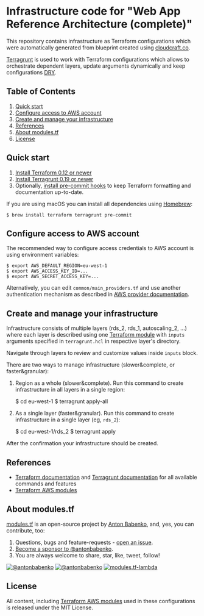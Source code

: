 # Infrastructure code for "Web App Reference Architecture (complete)"

This repository contains infrastructure as Terraform configurations which were automatically generated from blueprint created using [cloudcraft.co](https://cloudcraft.co/app).

[Terragrunt](https://github.com/gruntwork-io/terragrunt) is used to work with Terraform configurations which allows to orchestrate dependent layers, update arguments dynamically and keep configurations [DRY](https://en.wikipedia.org/wiki/Don%27t_repeat_yourself).

## Table of Contents

1. [Quick start](#quick-start)
1. [Configure access to AWS account](#configure-access-to-aws-account)
1. [Create and manage your infrastructure](#create-and-manage-your-infrastructure)
1. [References](#references)
1. [About modules.tf](#about-modulestf)
1. [License](#license)


## Quick start

1. [Install Terraform 0.12 or newer](https://www.terraform.io/intro/getting-started/install.html)
1. [Install Terragrunt 0.19 or newer](https://github.com/gruntwork-io/terragrunt#install-terragrunt)
1. Optionally, [install pre-commit hooks](https://pre-commit.com/#install) to keep Terraform formatting and documentation up-to-date.

If you are using macOS you can install all dependencies using [Homebrew](https://brew.sh/):

    $ brew install terraform terragrunt pre-commit

## Configure access to AWS account

The recommended way to configure access credentials to AWS account is using environment variables:

    $ export AWS_DEFAULT_REGION=eu-west-1
    $ export AWS_ACCESS_KEY_ID=...
    $ export AWS_SECRET_ACCESS_KEY=...

Alternatively, you can edit `common/main_providers.tf` and use another authentication mechanism as described in [AWS provider documentation](https://www.terraform.io/docs/providers/aws/index.html#authentication).

## Create and manage your infrastructure

Infrastructure consists of multiple layers (rds_2, rds_1, autoscaling_2, ...) where each layer is described using one [Terraform module](https://www.terraform.io/docs/configuration/modules.html) with `inputs` arguments specified in `terragrunt.hcl` in respective layer's directory.

Navigate through layers to review and customize values inside `inputs` block.

There are two ways to manage infrastructure (slower&complete, or faster&granular):
1. Region as a whole (slower&complete). Run this command to create infrastructure in all layers in a single region:

    $ cd eu-west-1
    $ terragrunt apply-all

2. As a single layer (faster&granular). Run this command to create infrastructure in a single layer (eg, `rds_2`):

    $ cd eu-west-1/rds_2
    $ terragrunt apply

After the confirmation your infrastructure should be created.


## References

* [Terraform documentation](https://terraform.io/) and [Terragrunt documentation](https://github.com/gruntwork-io/terragrunt/blob/master/README.md) for all available commands and features
* [Terraform AWS modules](https://github.com/terraform-aws-modules/)


## About modules.tf

[modules.tf](https://github.com/antonbabenko/modules.tf-lambda) is an open-source project by [Anton Babenko](https://github.com/antonbabenko), and, yes, you can contribute, too:
1. Questions, bugs and feature-requests - [open an issue](https://github.com/antonbabenko/modules.tf-lambda).
1. [Become a sponsor to @antonbabenko](https://github.com/sponsors/antonbabenko/).
1. You are always welcome to share, star, like, tweet, follow!

[![@antonbabenko](https://img.shields.io/twitter/follow/antonbabenko.svg?style=flat&label=Follow%20@antonbabenko%20on%20Twitter)](https://twitter.com/antonbabenko) 
[![@antonbabenko](https://img.shields.io/github/followers/antonbabenko?style=flat&label=Follow%20@antonbabenko%20on%20Github)](https://github.com/antonbabenko) 
[![modules.tf-lambda](https://img.shields.io/github/stars/antonbabenko/modules.tf-lambda?style=flat&label=Star%20modules.tf-lambda%20on%20Github)](https://github.com/antonbabenko/modules.tf-lambda)


## License

All content, including [Terraform AWS modules](https://github.com/terraform-aws-modules/) used in these configurations is released under the MIT License.
